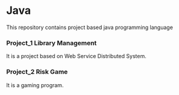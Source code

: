 # Java
This repository contains project based java programming language

### Project_1 Library Management

It is a project based on Web Service Distributed System.

### Project_2 Risk Game

It is a gaming program.
